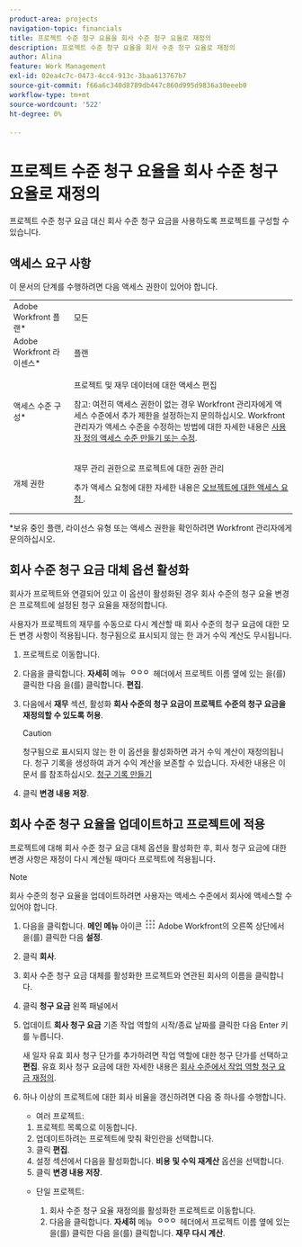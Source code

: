 ```yaml
---
product-area: projects
navigation-topic: financials
title: 프로젝트 수준 청구 요율을 회사 수준 청구 요율로 재정의
description: 프로젝트 수준 청구 요율을 회사 수준 청구 요율로 재정의
author: Alina
feature: Work Management
exl-id: 02ea4c7c-0473-4cc4-913c-3baa613767b7
source-git-commit: f66a6c340d8789db447c860d995d9836a30eeeb0
workflow-type: tm+mt
source-wordcount: '522'
ht-degree: 0%

---
```


# 프로젝트 수준 청구 요율을 회사 수준 청구 요율로 재정의

<!--
<p data-mc-conditions="QuicksilverOrClassic.Draft mode">(NOTE: THIS IS LINKED TO THE UI IN THE EDIT PROJECT MODAL)</p>
-->

프로젝트 수준 청구 요금 대신 회사 수준 청구 요금을 사용하도록 프로젝트를 구성할 수 있습니다.

## 액세스 요구 사항

이 문서의 단계를 수행하려면 다음 액세스 권한이 있어야 합니다.

<table style="table-layout:auto"> 
 <col> 
 <col> 
 <tbody> 
  <tr> 
   <td role="rowheader">Adobe Workfront 플랜*</td> 
   <td> <p>모든</p> </td> 
  </tr> 
  <tr> 
   <td role="rowheader">Adobe Workfront 라이센스*</td> 
   <td> <p>플랜 </p> </td> 
  </tr> 
  <tr> 
   <td role="rowheader">액세스 수준 구성*</td> 
   <td> <p>프로젝트 및 재무 데이터에 대한 액세스 편집</p> <p>참고: 여전히 액세스 권한이 없는 경우 Workfront 관리자에게 액세스 수준에서 추가 제한을 설정하는지 문의하십시오. Workfront 관리자가 액세스 수준을 수정하는 방법에 대한 자세한 내용은 <a href="../../../administration-and-setup/add-users/configure-and-grant-access/create-modify-access-levels.md" class="MCXref xref">사용자 정의 액세스 수준 만들기 또는 수정</a>.</p> </td> 
  </tr> 
  <tr> 
   <td role="rowheader">개체 권한</td> 
   <td> <p>재무 관리 권한으로 프로젝트에 대한 권한 관리</p> <p>추가 액세스 요청에 대한 자세한 내용은 <a href="../../../workfront-basics/grant-and-request-access-to-objects/request-access.md" class="MCXref xref">오브젝트에 대한 액세스 요청 </a>.</p> </td> 
  </tr> 
 </tbody> 
</table>

&#42;보유 중인 플랜, 라이선스 유형 또는 액세스 권한을 확인하려면 Workfront 관리자에게 문의하십시오.

## 회사 수준 청구 요금 대체 옵션 활성화

회사가 프로젝트와 연결되어 있고 이 옵션이 활성화된 경우 회사 수준의 청구 요율 변경은 프로젝트에 설정된 청구 요율을 재정의합니다.

사용자가 프로젝트의 재무를 수동으로 다시 계산할 때 회사 수준의 청구 요금에 대한 모든 변경 사항이 적용됩니다. 청구됨으로 표시되지 않는 한 과거 수익 계산도 무시됩니다.

1. 프로젝트로 이동합니다.
1. 다음을 클릭합니다. **자세히** 메뉴 ![](assets/qs-more-icon-on-an-object.png) 헤더에서 프로젝트 이름 옆에 있는 을(를) 클릭한 다음 을(를) 클릭합니다. **편집**.
1. 다음에서 **재무** 섹션, 활성화 **회사 수준의 청구 요금이 프로젝트 수준의 청구 요금을 재정의할 수 있도록 허용**.

   >[!CAUTION]
   >
   >청구됨으로 표시되지 않는 한 이 옵션을 활성화하면 과거 수익 계산이 재정의됩니다. 청구 기록을 생성하여 과거 수익 계산을 보존할 수 있습니다. 자세한 내용은 이 문서 를 참조하십시오. [청구 기록 만들기](../../../manage-work/projects/project-finances/create-billing-records.md)

1. 클릭 **변경 내용 저장**.

## 회사 수준 청구 요율을 업데이트하고 프로젝트에 적용

프로젝트에 대해 회사 수준 청구 요금 대체 옵션을 활성화한 후, 회사 청구 요금에 대한 변경 사항은 재정이 다시 계산될 때마다 프로젝트에 적용됩니다.

>[!NOTE]
>
>회사 수준의 청구 요율을 업데이트하려면 사용자는 액세스 수준에서 회사에 액세스할 수 있어야 합니다.

1. 다음을 클릭합니다. **메인 메뉴** 아이콘 ![](assets/main-menu-icon.png) Adobe Workfront의 오른쪽 상단에서 을(를) 클릭한 다음 **설정**.
1. 클릭 **회사**.
1. 회사 수준 청구 요금 대체를 활성화한 프로젝트와 연관된 회사의 이름을 클릭합니다.
1. 클릭 **청구 요금** 왼쪽 패널에서
1. 업데이트 **회사 청구 요금** 기존 작업 역할의 시작/종료 날짜를 클릭한 다음 Enter 키를 누릅니다.

   새 일자 유효 회사 청구 단가를 추가하려면 작업 역할에 대한 청구 단가를 선택하고 **편집**. 유효 회사 청구 요금에 대한 자세한 내용은 [회사 수준에서 작업 역할 청구 요금 재정의](/help/quicksilver/administration-and-setup/set-up-workfront/organizational-setup/override-job-role-billing-rates-company-level.md).

1. 하나 이상의 프로젝트에 대한 회사 비율을 갱신하려면 다음 중 하나를 수행합니다.

   * 여러 프로젝트:

   1. 프로젝트 목록으로 이동합니다.
   1. 업데이트하려는 프로젝트에 맞춰 확인란을 선택합니다.
   1. 클릭 **편집**.
   1. 설정 섹션에서 다음을 활성화합니다. **비용 및 수익 재계산** 옵션을 선택합니다.
   1. 클릭 **변경 내용 저장**.

   * 단일 프로젝트:

      1. 회사 수준 청구 요율 재정의를 활성화한 프로젝트로 이동합니다.
      1. 다음을 클릭합니다. **자세히** 메뉴 ![](assets/qs-more-icon-on-an-object.png) 헤더에서 프로젝트 이름 옆에 있는 을(를) 클릭한 다음 을(를) 클릭합니다. **재무 다시 계산**.
